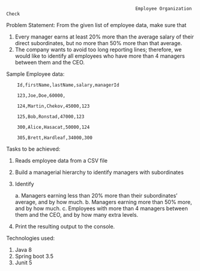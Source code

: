                                                     Employee Organization Check

Problem Statement:
  From the given list of employee data, make sure that 
  1. Every manager earns at least 20% more than the average salary of their direct subordinates, but no more than 50% more than that average.
  2. The company wants to avoid too long reporting lines; therefore, we would like to identify all employees who have more than 4 managers between them and the CEO.

Sample Employee data:

        Id,firstName,lastName,salary,managerId
        
        123,Joe,Doe,60000,
        
        124,Martin,Chekov,45000,123
        
        125,Bob,Ronstad,47000,123
        
        300,Alice,Hasacat,50000,124
        
        305,Brett,Hardleaf,34000,300

Tasks to be achieved:
  1. Reads employee data from a CSV file
  2. Build a managerial hierarchy to identify managers with subordinates
  3. Identify
     
       a. Managers earning less than 20% more than their subordinates’ average, and by how much.
       b. Managers earning more than 50% more, and by how much.
       c. Employees with more than 4 managers between them and the CEO, and by how many extra levels.
  5. Print the resulting output to the console.

Technologies used:
  1. Java 8
  2. Spring boot 3.5
  3. Junit 5

